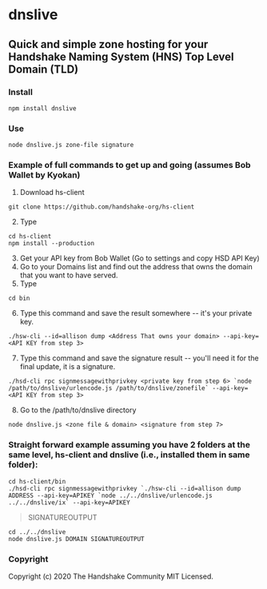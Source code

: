 # dnslive
## Quick and simple zone hosting for your Handshake Naming System (HNS) Top Level Domain (TLD)

### Install
```
npm install dnslive
```

### Use
```
node dnslive.js zone-file signature
```

### Example of full commands to get up and going (assumes Bob Wallet by Kyokan)
1. Download hs-client
```
git clone https://github.com/handshake-org/hs-client
```
2. Type
```
cd hs-client
npm install --production
```
3. Get your API key from Bob Wallet (Go to settings and copy HSD API Key)
4. Go to your Domains list and find out the address that owns the domain that you want to have served.
5. Type
```
cd bin
```
6. Type this command and save the result somewhere -- it's your private key.
```
./hsw-cli --id=allison dump <Address That owns your domain> --api-key=<API KEY from step 3>
```
7. Type this command and save the signature result -- you'll need it for the final update, it is a signature.
```
./hsd-cli rpc signmessagewithprivkey <private key from step 6> `node /path/to/dnslive/urlencode.js /path/to/dnslive/zonefile` --api-key=<API KEY from step 3>
```
8. Go to the /path/to/dnslive directory
```
node dnslive.js <zone file & domain> <signature from step 7>
```
### Straight forward example assuming you have 2 folders at the same level, hs-client and dnslive (i.e., installed them in same folder):
```
cd hs-client/bin
./hsd-cli rpc signmessagewithprivkey `./hsw-cli --id=allison dump ADDRESS --api-key=APIKEY `node ../../dnslive/urlencode.js ../../dnslive/ix` --api-key=APIKEY
```
> SIGNATUREOUTPUT
```
cd ../../dnslive
node dnslive.js DOMAIN SIGNATUREOUTPUT
```

### Copyright
Copyright (c) 2020 The Handshake Community
MIT Licensed.

